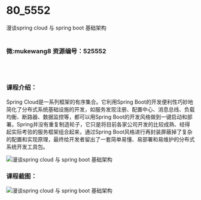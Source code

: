 # 80_5552
漫谈spring cloud 与 spring boot 基础架构
<br/></br>
<h3>微:mukewang8 资源编号：525552</h3>
<br/></br>
<h3>课程介绍：</h3>
<p><a title="查看与 Spring Cloud 相关的文章" target="_blank">Spring Cloud</a>是一系列框架的有序集合。它利用Spring Boot的开发便利性巧妙地简化了分布式系统基础设施的开发，如服务发现注册、配置中心、消息总线、负载均衡、断路器、数据监控等，都可以用Spring Boot的开发风格做到一键启动和部署。Spring并没有重复制造轮子，它只是将目前各家公司开发的比较成熟、经得起实际考验的服务框架组合起来，通过Spring Boot风格进行再封装屏蔽掉了复杂的配置和实现原理，最终给开发者留出了一套简单易懂、易部署和易维护的分布式系统开发工具包。</p>
<p><img src="https://www.ko996.com/wp-content/uploads/img/2019/07/2-7-300x117.png" alt="漫谈spring cloud 与 spring boot 基础架构"></p>
<h3>课程截图：</h3>
<p><img src="https://www.ko996.com/wp-content/uploads/img/2019/07/1-14.png" alt="漫谈spring cloud 与 spring boot 基础架构"></p>
<p>&nbsp;</p>
